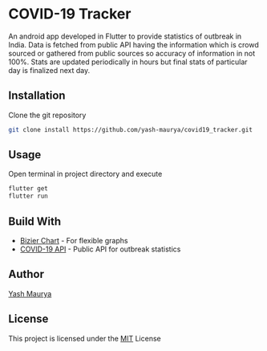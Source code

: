 # COVID-19 Tracker

An android app developed in Flutter to provide statistics of outbreak in India. Data is fetched from public API having the information which is crowd sourced or gathered from public sources so accuracy of information in not 100%. Stats are updated periodically in hours but final stats of particular day is finalized next day. 

## Installation

Clone the git repository

```bash
git clone install https://github.com/yash-maurya/covid19_tracker.git
```

## Usage
Open terminal in project directory and execute
```bash
flutter get
flutter run
```

## Build With
- [Bizier Chart](https://github.com/aeyrium/bezier-chart) - For flexible graphs
- [COVID-19 API](https://github.com/covid19india/api) - Public API for outbreak statistics 

## Author
[Yash Maurya](https://www.linkedin.com/in/yash-maurya/)

## License
This project is licensed under the [MIT](https://choosealicense.com/licenses/mit/) License